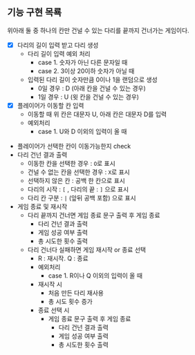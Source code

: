 ## 기능 구현 목룍

위아래 둘 중 하나의 칸만 건널 수 있는 다리를 끝까지 건너가는 게임이다.

- [X] 다리의 길이 입력 받고 다리 생성
    - 다리 길이 입력 예외 처리
        - case 1. 숫자가 아닌 다른 문자일 때
        - case 2. 3이상 20이하 숫자가 아닐 때
    - 입력된 다리 길이 숫자만큼 0이나 1을 랜덤으로 생성
        - 0일 경우 : D (아래 칸을 건널 수 있는 경우)
        - 1일 경우 : U (윗 칸을 건널 수 있는 경우)
- [X] 플레이어가 이동할 칸 입력
    - 이동할 때 위 칸은 대문자 U, 아래 칸은 대문자 D를 입력
    - 예외처리
        - case 1. U와 D 이외의 입력이 올 때
- 플레이어가 선택한 칸이 이동가능한지 check
- 다리 건넌 결과 출력
    - 이동한 칸을 선택한 경우 :  `O`로 표시
    - 건널 수 없는 칸을 선택한 경우 :  `X`로 표시
    - 선택하지 않은 칸 : 공백 한 칸으로 표시
    - 다리의 시작 : `[` , 다리의 끝 :  `]` 으로 표시
    - 다리 칸 구분 : `|` (앞뒤 공백 포함) 으로 표시
- 게임 종료 및 재시작
    - 다리 끝까지 건너면 게임 종료 문구 출력 후 게임 종료
        - 다리 건넌 결과 출력
        - 게임 성공 여부 출력
        - 총 시도한 횟수 출력
    - 다리 건너다 실패하면 게임 재시작 or 종료 선택
        - R : 재시작. Q : 종료
        - 예외처리
            - case 1. R이나 Q 이외의 입력이 올 때
        - 재시작 시 
          - 처음 만든 다리 재사용
          - 총 시도 횟수 증가
        - 종료 선택 시 
          - 게임 종료 문구 출력 후 게임 종료
              - 다리 건넌 결과 출력
              - 게임 성공 여부 출력
              - 총 시도한 횟수 출력